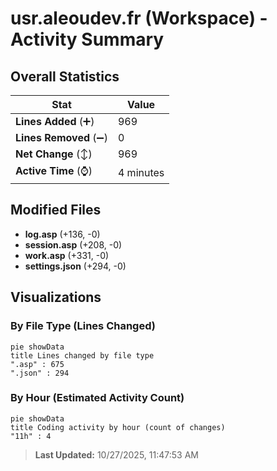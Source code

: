 # usr.aleoudev.fr (Workspace) - Activity Summary 

## Overall Statistics

| Stat                   | Value                                                             |
| ---------------------- | ----------------------------------------------------------------- |
| **Lines Added** (➕)   | 969                                          |
| **Lines Removed** (➖) | 0                                        |
| **Net Change** (↕)    | 969                |
| **Active Time** (⌚)   | 4 minutes |


## Modified Files
- **log.asp** (+136, -0)
- **session.asp** (+208, -0)
- **work.asp** (+331, -0)
- **settings.json** (+294, -0)

## Visualizations

### By File Type (Lines Changed)

```mermaid
pie showData
title Lines changed by file type
".asp" : 675
".json" : 294
```

### By Hour (Estimated Activity Count)

```mermaid
pie showData
title Coding activity by hour (count of changes)
"11h" : 4
```


> **Last Updated:** 10/27/2025, 11:47:53 AM